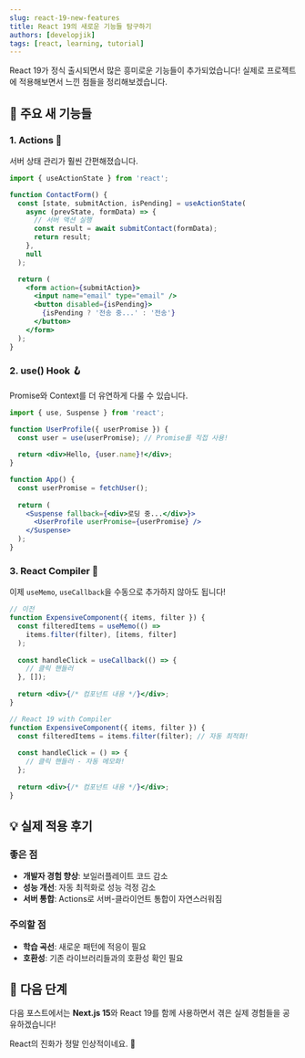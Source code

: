 ```yaml
---
slug: react-19-new-features
title: React 19의 새로운 기능들 탐구하기
authors: [developjik]
tags: [react, learning, tutorial]
---
```


React 19가 정식 출시되면서 많은 흥미로운 기능들이 추가되었습니다! 
실제로 프로젝트에 적용해보면서 느낀 점들을 정리해보겠습니다.

## 🎉 주요 새 기능들

### 1. Actions 🎯
서버 상태 관리가 훨씬 간편해졌습니다.

```jsx
import { useActionState } from 'react';

function ContactForm() {
  const [state, submitAction, isPending] = useActionState(
    async (prevState, formData) => {
      // 서버 액션 실행
      const result = await submitContact(formData);
      return result;
    },
    null
  );

  return (
    <form action={submitAction}>
      <input name="email" type="email" />
      <button disabled={isPending}>
        {isPending ? '전송 중...' : '전송'}
      </button>
    </form>
  );
}
```

<!-- truncate -->

### 2. use() Hook 🪝
Promise와 Context를 더 유연하게 다룰 수 있습니다.

```jsx
import { use, Suspense } from 'react';

function UserProfile({ userPromise }) {
  const user = use(userPromise); // Promise를 직접 사용!
  
  return <div>Hello, {user.name}!</div>;
}

function App() {
  const userPromise = fetchUser();
  
  return (
    <Suspense fallback={<div>로딩 중...</div>}>
      <UserProfile userPromise={userPromise} />
    </Suspense>
  );
}
```

### 3. React Compiler 🚀
이제 `useMemo`, `useCallback`을 수동으로 추가하지 않아도 됩니다!

```jsx
// 이전
function ExpensiveComponent({ items, filter }) {
  const filteredItems = useMemo(() => 
    items.filter(filter), [items, filter]
  );
  
  const handleClick = useCallback(() => {
    // 클릭 핸들러
  }, []);
  
  return <div>{/* 컴포넌트 내용 */}</div>;
}

// React 19 with Compiler
function ExpensiveComponent({ items, filter }) {
  const filteredItems = items.filter(filter); // 자동 최적화!
  
  const handleClick = () => {
    // 클릭 핸들러 - 자동 메모화!
  };
  
  return <div>{/* 컴포넌트 내용 */}</div>;
}
```

## 💡 실제 적용 후기

### 좋은 점
- **개발자 경험 향상**: 보일러플레이트 코드 감소
- **성능 개선**: 자동 최적화로 성능 걱정 감소
- **서버 통합**: Actions로 서버-클라이언트 통합이 자연스러워짐

### 주의할 점
- **학습 곡선**: 새로운 패턴에 적응이 필요
- **호환성**: 기존 라이브러리들과의 호환성 확인 필요

## 🔮 다음 단계

다음 포스트에서는 **Next.js 15**와 React 19를 함께 사용하면서 
겪은 실제 경험들을 공유하겠습니다!

React의 진화가 정말 인상적이네요. 🚀